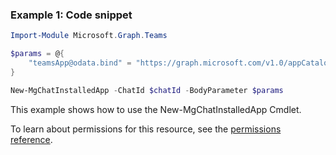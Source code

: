 ### Example 1: Code snippet

```powershellImport-Module Microsoft.Graph.Teams

$params = @{
	"teamsApp@odata.bind" = "https://graph.microsoft.com/v1.0/appCatalogs/teamsApps/12345678-9abc-def0-123456789a"
}

New-MgChatInstalledApp -ChatId $chatId -BodyParameter $params
```
This example shows how to use the New-MgChatInstalledApp Cmdlet.
To learn about permissions for this resource, see the [permissions reference](/graph/permissions-reference).

